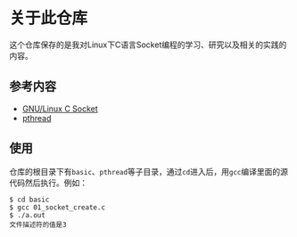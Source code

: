 # 关于此仓库

这个仓库保存的是我对Linux下C语言Socket编程的学习、研究以及相关的实践的内容。

## 参考内容

- [GNU/Linux C Socket](https://www.gnu.org/software/libc/manual/html_node/Sockets.html)
- [pthread](https://www.man7.org/linux/man-pages/man3/pthread_create.3.html)

## 使用

仓库的根目录下有`basic`、`pthread`等子目录，通过`cd`进入后，用`gcc`编译里面的源代码然后执行。例如：

    $ cd basic
    $ gcc 01_socket_create.c
    $ ./a.out
    文件描述符的值是3

